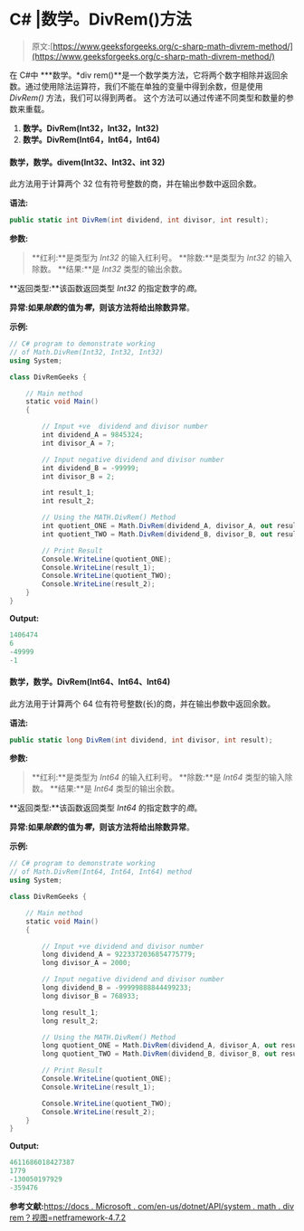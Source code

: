 # C# |数学。DivRem()方法

> 原文:[https://www.geeksforgeeks.org/c-sharp-math-divrem-method/](https://www.geeksforgeeks.org/c-sharp-math-divrem-method/)

在 C#中 ***数学。*div rem()**是一个数学类方法，它将两个数字相除并返回余数。通过使用除法运算符，我们不能在单独的变量中得到余数，但是使用 *DivRem()* 方法，我们可以得到两者。
这个方法可以通过传递不同类型和数量的参数来重载。

1.  **数学。DivRem(Int32，Int32，Int32)**
2.  **数学。DivRem(Int64，Int64，Int64)**

#### 数学，数学。divem(Int32、Int32、int 32)

此方法用于计算两个 32 位有符号整数的商，并在输出参数中返回余数。

**语法:**

```cs
public static int DivRem(int dividend, int divisor, int result);

```

**参数:**

> **红利:**是类型为 *Int32* 的输入红利号。
> **除数:**是类型为 *Int32* 的输入除数。
> **结果:**是 *Int32* 类型的输出余数。

**返回类型:**该函数返回类型 *Int32* 的指定数字的*商*。

**异常:**如果*除数*的值为*零*，则该方法将给出**除数异常**。

**示例:**

```cs
// C# program to demonstrate working
// of Math.DivRem(Int32, Int32, Int32)
using System;

class DivRemGeeks {

    // Main method
    static void Main()
    {

        // Input +ve  dividend and divisor number
        int dividend_A = 9845324;
        int divisor_A = 7;

        // Input negative dividend and divisor number
        int dividend_B = -99999;
        int divisor_B = 2;

        int result_1;
        int result_2;

        // Using the MATH.DivRem() Method
        int quotient_ONE = Math.DivRem(dividend_A, divisor_A, out result_1);
        int quotient_TWO = Math.DivRem(dividend_B, divisor_B, out result_2);

        // Print Result
        Console.WriteLine(quotient_ONE);
        Console.WriteLine(result_1);
        Console.WriteLine(quotient_TWO);
        Console.WriteLine(result_2);
    }
}
```

**Output:**

```cs
1406474
6
-49999
-1

```

#### 数学，数学。DivRem(Int64、Int64、Int64)

此方法用于计算两个 64 位有符号整数(长)的商，并在输出参数中返回余数。

**语法:**

```cs
public static long DivRem(int dividend, int divisor, int result);

```

**参数:**

> **红利:**是类型为 *Int64* 的输入红利号。
> **除数:**是 *Int64* 类型的输入除数。
> **结果:**是 *Int64* 类型的输出余数。

**返回类型:**该函数返回类型 *Int64* 的指定数字的*商*。

**异常:**如果*除数*的值为*零*，则该方法将给出**除数异常**。

**示例:**

```cs
// C# program to demonstrate working
// of Math.DivRem(Int64, Int64, Int64) method
using System;

class DivRemGeeks {

    // Main method
    static void Main()
    {

        // Input +ve dividend and divisor number
        long dividend_A = 9223372036854775779;
        long divisor_A = 2000;

        // Input negative dividend and divisor number
        long dividend_B = -99999888844499233;
        long divisor_B = 768933;

        long result_1;
        long result_2;

        // Using the MATH.DivRem() Method
        long quotient_ONE = Math.DivRem(dividend_A, divisor_A, out result_1);
        long quotient_TWO = Math.DivRem(dividend_B, divisor_B, out result_2);

        // Print Result
        Console.WriteLine(quotient_ONE);
        Console.WriteLine(result_1);

        Console.WriteLine(quotient_TWO);
        Console.WriteLine(result_2);
    }
}
```

**Output:**

```cs
4611686018427387
1779
-130050197929
-359476

```

**参考文献:**[https://docs . Microsoft . com/en-us/dotnet/API/system . math . div rem？视图=netframework-4.7.2](https://docs.microsoft.com/en-us/dotnet/api/system.math.divrem?view=netframework-4.7.2)
